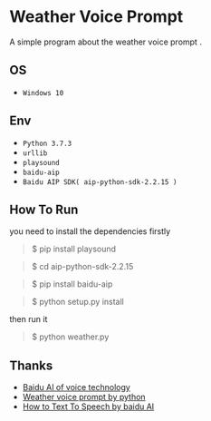 # Weather Voice Prompt
A simple program about the weather voice prompt .

## OS
* `Windows 10`

## Env
* `Python 3.7.3`
* `urllib`
* `playsound`
* `baidu-aip`
* `Baidu AIP SDK( aip-python-sdk-2.2.15 )`

## How To Run
you need to install the dependencies firstly
> $ pip install playsound

> $ cd aip-python-sdk-2.2.15

> $ pip install baidu-aip

> $ python setup.py install

then run it
> $ python weather.py

## Thanks
* [Baidu AI of voice technology](https://ai.baidu.com/ai-doc/SPEECH/)
* [Weather voice prompt by python](https://www.cnblogs.com/daniumiqi/p/12171186.html)
* [How to Text To Speech by baidu AI](https://blog.csdn.net/weixin_44897649/article/details/103173247)

